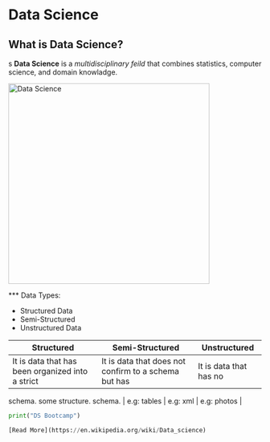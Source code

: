 # Data Science

## What is Data Science?
 s
**Data Science** is a *multidisciplinary feild* that combines statistics, computer science, and domain knowladge.

<img src="DS.png" alt="Data Science" width="400" height="400">

*** Data Types:
- Structured Data
- Semi-Structured
- Unstructured Data

|    Structured                                     |            Semi-Structured                                 |       Unstructured       |
|---------------------------------------------------|------------------------------------------------------------|--------------------------|
| It is data that has been organized into a strict  | It is data that does not confirm to a schema but has       | It is data that has no   |
  schema.                                             some structure.                                              schema.
| e.g: tables                                       | e.g: xml                                                   | e.g: photos              |

```python
print("DS Bootcamp")

[Read More](https://en.wikipedia.org/wiki/Data_science)
